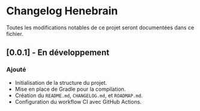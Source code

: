 # Changelog Henebrain

Toutes les modifications notables de ce projet seront documentées dans ce fichier.

## [0.0.1] - En développement

### Ajouté
-   Initialisation de la structure du projet.
-   Mise en place de Gradle pour la compilation.
-   Création du `README.md`, `CHANGELOG.md`, et `ROADMAP.md`.
-   Configuration du workflow CI avec GitHub Actions.
